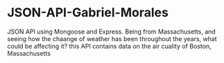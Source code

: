 # JSON-API-Gabriel-Morales
JSON API using Mongoose and Express.
Being from Massachusetts, and seeing how the chaange of weather has been throughout the years, what could be affecting it? this API contains data on the air cuality of Boston, Massachusetts